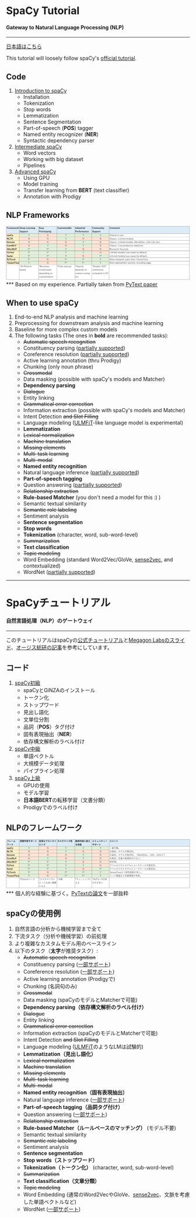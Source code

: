 # SpaCy Tutorial 
#### Gateway to Natural Language Processing (**NLP**)
------------ 

[日本語はこちら](#spacyチュートリアル)  


This tutorial will loosely follow spaCy's [official tutorial](https://course.spacy.io/).  

## Code  
1. [Introduction to spaCy](https://github.com/yuibi/spacy_tutorial/blob/master/01_intro_to_spacy.ipynb)  
    - Installation  
    - Tokenization  
    - Stop words  
    - Lemmatization  
    - Sentence Segmentation  
    - Part-of-speech (**POS**) tagger  
    - Named entity recognizer (**NER**)  
    - Syntactic dependency parser  
2. [Intermediate spaCy](https://github.com/yuibi/spacy_tutorial/blob/master/02_intermediate_spacy.ipynb)  
    - Word vectors  
    - Working with big dataset  
    - Pipelines  
3. [Advanced spaCy](https://github.com/yuibi/spacy_tutorial/blob/master/03_advanced_spacy.ipynb)  
    - Using GPU  
    - Model training  
    - Transfer learning from **BERT** (text classifier)  
    - Annotation with Prodigy  

## NLP Frameworks  
![nlp_frameworks](img/nlp_frameworks.png)  
*** Based on my experience. Partially taken from [PyText paper](https://arxiv.org/abs/1812.08729)  

## When to use spaCy  
1. End-to-end NLP analysis and machine learning  
2. Preprocessing for downstream analysis and machine learning  
3. Baseline for more complex custom models  
4. The following tasks (The ones in **bold** are recommended tasks):  
    - ~~Automatic speech recognition~~  
    - Constituency parsing ([partially supported](https://spacy.io/universe/project/self-attentive-parser))  
    - Coreference resolution ([partially supported](https://cs.stanford.edu/people/kevclark/resources/clark-manning-emnlp2016-deep.pdf))  
    - Active learning annotation (thru Prodigy)  
    - Chunking (only noun phrase)  
    - ~~Crossmodal~~  
    - Data masking (possible with spaCy's models and Matcher)  
    - **Dependency parsing**  
    - ~~Dialogue~~  
    - Entity linking  
    - ~~Grammatical error correction~~  
    - Information extraction (possible with spaCy's models and Matcher)  
    - Intent Detection ~~and Slot Filling~~  
    - Language modeling ([ULMFiT](https://arxiv.org/abs/1801.06146)-like language model is experimental)  
    - **Lemmatization**  
    - ~~Lexical normalization~~  
    - ~~Machine translation~~  
    - ~~Missing elements~~  
    - ~~Multi-task learning~~  
    - ~~Multi-modal~~  
    - **Named entity recognition**  
    - Natural language inference ([partially supported](https://github.com/explosion/spaCy/tree/master/examples/keras_parikh_entailment))  
    - **Part-of-speech tagging**  
    - Question answering ([partially supported](https://spacy.io/universe/project/adam_qas))  
    - ~~Relationship extraction~~  
    - **Rule-based Matcher** (you don't need a model for this :) )  
    - Semantic textual similarity  
    - ~~Semantic role labeling~~  
    - Sentiment analysis  
    - **Sentence segmentation**  
    - **Stop words**  
    - **Tokenization** (character, word, sub-word-level)  
    - ~~Summarization~~  
    - **Text classification**  
    - ~~Topic modeling~~  
    - Word Embedding (standard Word2Vec/GloVe, [sense2vec](https://arxiv.org/abs/1511.06388), and contextualized)  
    - WordNet ([partially supported](https://spacy.io/universe/project/spacy-wordnet))  

------------  

# SpaCyチュートリアル  
#### 自然言語処理（**NLP**）のゲートウェイ  
------------  

このチュートリアルはspaCyの[公式チュートリアル](https://course.spacy.io/)と[Megagon Labsのスライド](https://www.slideshare.net/MegagonLabs/ginza-cabocha-udpipe-stanford-nlp)、[オージス総研の記事](https://www.ogis-ri.co.jp/otc/hiroba/technical/similar-document-search/part4.html)を参考にしています。  

## コード  
1. [spaCy初級](https://github.com/yuibi/spacy_tutorial/blob/master/ja_01_intro_to_spacy.ipynb)   
    - spaCyとGiNZAのインストール  
    - トークン化  
    - ストップワード  
    - 見出し語化  
    - 文単位分割  
    - 品詞（**POS**）タグ付け  
    - 固有表現抽出（**NER**）  
    - 依存構文解析のラベル付け  
2. [spaCy中級](https://github.com/yuibi/spacy_tutorial/blob/master/ja_02_intermediate_spacy.ipynb)  
    - 単語ベクトル  
    - 大規模データ処理  
    - パイプライン処理  
3. [spaCy上級](https://github.com/yuibi/spacy_tutorial/blob/master/ja_03_advanced_spacy.ipynb)  
    - GPUの使用  
    - モデル学習  
    - **日本語BERT**の転移学習（文書分類）  
    - Prodigyでのラベル付け  

## NLPのフレームワーク  
![nlp_frameworks_ja](img/nlp_frameworks_ja.png)  
*** 個人的な経験に基づく。[PyTextの論文](https://arxiv.org/abs/1812.08729)を一部抜粋  

## spaCyの使用例  
1. 自然言語の分析から機械学習まで全て  
2. 下流タスク（分析や機械学習）の前処理  
3. より複雑なカスタムモデル用のベースライン  
4. 以下のタスク（**太字**が推奨タスク）:  
    - ~~Automatic speech recognition~~  
    - Constituency parsing ([一部サポート](https://spacy.io/universe/project/self-attentive-parser))  
    - Coreference resolution ([一部サポート](https://cs.stanford.edu/people/kevclark/resources/clark-manning-emnlp2016-deep.pdf))  
    - Active learning annotation (Prodigyで)  
    - Chunking (名詞句のみ)  
    - ~~Crossmodal~~  
    - Data masking (spaCyのモデルとMatcherで可能)  
    - **Dependency parsing（依存構文解析のラベル付け）**  
    - ~~Dialogue~~  
    - Entity linking  
    - ~~Grammatical error correction~~  
    - Information extraction (spaCyのモデルとMatcherで可能)  
    - Intent Detection ~~and Slot Filling~~  
    - Language modeling ([ULMFiT](https://arxiv.org/abs/1801.06146)のようなLMは試験的)  
    - **Lemmatization（見出し語化）**  
    - ~~Lexical normalization~~  
    - ~~Machine translation~~  
    - ~~Missing elements~~  
    - ~~Multi-task learning~~  
    - ~~Multi-modal~~  
    - **Named entity recognition（固有表現抽出）**  
    - Natural language inference ([一部サポート](https://github.com/explosion/spaCy/tree/master/examples/keras_parikh_entailment))  
    - **Part-of-speech tagging（品詞タグ付け）**  
    - Question answering ([一部サポート](https://spacy.io/universe/project/adam_qas))  
    - ~~Relationship extraction~~  
    - **Rule-based Matcher（ルールベースのマッチング）** (モデル不要)  
    - Semantic textual similarity  
    - ~~Semantic role labeling~~  
    - Sentiment analysis  
    - **Sentence segmentation**  
    - **Stop words（ストップワード）**  
    - **Tokenization（トークン化）** (character, word, sub-word-level)  
    - ~~Summarization~~  
    - **Text classification（文章分類）**  
    - ~~Topic modeling~~  
    - Word Embedding (通常のWord2VecやGloVe、[sense2vec](https://arxiv.org/abs/1511.06388)、文脈を考慮した単語ベクトルなど)  
    - WordNet ([一部サポート](https://spacy.io/universe/project/spacy-wordnet))  

